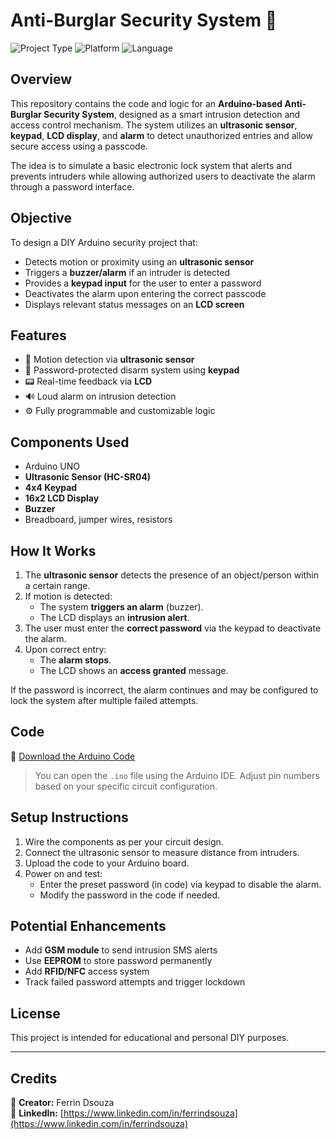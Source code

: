 # Anti-Burglar Security System 🔐

![Project Type](https://img.shields.io/badge/Type-Arduino%20Security%20System-blue)
![Platform](https://img.shields.io/badge/Platform-Arduino-green)
![Language](https://img.shields.io/badge/Language-C%2FC++-yellow)

## Overview

This repository contains the code and logic for an **Arduino-based Anti-Burglar Security System**, designed as a smart intrusion detection and access control mechanism. The system utilizes an **ultrasonic sensor**, **keypad**, **LCD display**, and **alarm** to detect unauthorized entries and allow secure access using a passcode.

The idea is to simulate a basic electronic lock system that alerts and prevents intruders while allowing authorized users to deactivate the alarm through a password interface.

## Objective

To design a DIY Arduino security project that:
- Detects motion or proximity using an **ultrasonic sensor**
- Triggers a **buzzer/alarm** if an intruder is detected
- Provides a **keypad input** for the user to enter a password
- Deactivates the alarm upon entering the correct passcode
- Displays relevant status messages on an **LCD screen**

## Features

- 🧠 Motion detection via **ultrasonic sensor**
- 🔐 Password-protected disarm system using **keypad**
- 📟 Real-time feedback via **LCD**
- 🔊 Loud alarm on intrusion detection
- ⚙️ Fully programmable and customizable logic

## Components Used

- Arduino UNO
- **Ultrasonic Sensor (HC-SR04)**
- **4x4 Keypad**
- **16x2 LCD Display**
- **Buzzer**
- Breadboard, jumper wires, resistors

## How It Works

1. The **ultrasonic sensor** detects the presence of an object/person within a certain range.
2. If motion is detected:
   - The system **triggers an alarm** (buzzer).
   - The LCD displays an **intrusion alert**.
3. The user must enter the **correct password** via the keypad to deactivate the alarm.
4. Upon correct entry:
   - The **alarm stops**.
   - The LCD shows an **access granted** message.

If the password is incorrect, the alarm continues and may be configured to lock the system after multiple failed attempts.

## Code

📄 [Download the Arduino Code](https://drive.google.com/file/d/1JOeDvANAVEOnx94NDiTq299VcATwg7Uo/view?usp=drive_link)

> You can open the `.ino` file using the Arduino IDE. Adjust pin numbers based on your specific circuit configuration.

## Setup Instructions

1. Wire the components as per your circuit design.
2. Connect the ultrasonic sensor to measure distance from intruders.
3. Upload the code to your Arduino board.
4. Power on and test:
   - Enter the preset password (in code) via keypad to disable the alarm.
   - Modify the password in the code if needed.

## Potential Enhancements

- Add **GSM module** to send intrusion SMS alerts
- Use **EEPROM** to store password permanently
- Add **RFID/NFC** access system
- Track failed password attempts and trigger lockdown

## License

This project is intended for educational and personal DIY purposes.

---

## Credits

👤 **Creator:** Ferrin Dsouza  
🔗 **LinkedIn:** [https://www.linkedin.com/in/ferrindsouza](https://www.linkedin.com/in/ferrindsouza)

